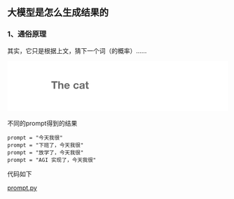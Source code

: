 ## 大模型是怎么生成结果的

### 1、通俗原理

其实，它只是根据上文，猜下一个词（的概率）……

![lm-autoregressive](images\lm-autoregressive.gif)

不同的prompt得到的结果

```
prompt = "今天我很" 
prompt = "下班了，今天我很"
prompt = "放学了，今天我很"
prompt = "AGI 实现了，今天我很"
```

代码如下

 [prompt.py](prompt.py) 
